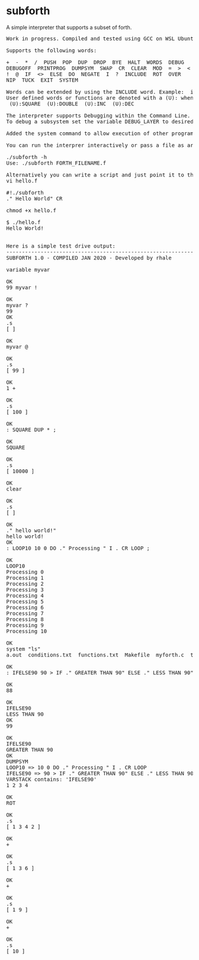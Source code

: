 # subforth
A simple interpreter that supports a subset of forth.
<pre>
Work in progress. Compiled and tested using GCC on WSL Ubuntu, Linux Mint 17, and Android.

Supports the following words:

+  -  *  /  PUSH  POP  DUP  DROP  BYE  HALT  WORDS  DEBUG
DEBUGOFF  PRINTPROG  DUMPSYM  SWAP  CR  CLEAR  MOD  =  >  <  SEE  VARIABLE
!  @  IF  <>  ELSE  DO  NEGATE  I  ?  INCLUDE  ROT  OVER
NIP  TUCK  EXIT  SYSTEM

Words can be extended by using the INCLUDE word. Example:  include functions.txt or include "functions.txt"
User defined words or functions are denoted with a (U): when you list the word dictionary.
 (U):SQUARE  (U):DOUBLE  (U):INC  (U):DEC
 
The interpreter supports Debugging within the Command Line. DEBUG turns full debugging on. DEBUGOFF turns it off. 
To debug a subsystem set the variable DEBUG_LAYER to desired level and re compile.

Added the system command to allow execution of other programs.

You can run the interprer interactively or pass a file as argument to run as a script.

./subforth -h
Use: ./subforth FORTH_FILENAME.f

Alternatively you can write a script and just point it to the interpreter
vi hello.f

#!./subforth
." Hello World" CR

chmod +x hello.f

$ ./hello.f
Hello World!


Here is a simple test drive output:
--------------------------------------------------------------------------------------------------------------------------------
SUBFORTH 1.0 - COMPILED JAN 2020 - Developed by rhale

variable myvar

OK
99 myvar !

OK
myvar ?
99
OK
.s
[ ]

OK
myvar @

OK
.s
[ 99 ]

OK
1 +

OK
.s
[ 100 ]

OK
: SQUARE DUP * ;

OK
SQUARE

OK
.s
[ 10000 ]

OK
clear

OK
.s
[ ]

OK
." hello world!"
hello world!
OK
: LOOP10 10 0 DO ." Processing " I . CR LOOP ;

OK
LOOP10
Processing 0
Processing 1
Processing 2
Processing 3
Processing 4
Processing 5
Processing 6
Processing 7
Processing 8
Processing 9
Processing 10

OK
system "ls"
a.out  conditions.txt  functions.txt  Makefile  myforth.c  test.f  todo.txt

OK
: IFELSE90 90 > IF ." GREATER THAN 90" ELSE ." LESS THAN 90" THEN ;

OK
88

OK
IFELSE90
LESS THAN 90
OK
99

OK
IFELSE90
GREATER THAN 90
OK
DUMPSYM
LOOP10 => 10 0 DO ." Processing " I . CR LOOP
IFELSE90 => 90 > IF ." GREATER THAN 90" ELSE ." LESS THAN 90" THEN
VARSTACK contains: 'IFELSE90'
1 2 3 4

OK
ROT

OK
.s
[ 1 3 4 2 ]

OK
+

OK
.s
[ 1 3 6 ]

OK
+

OK
.s
[ 1 9 ]

OK
+

OK
.s
[ 10 ]


</pre>
